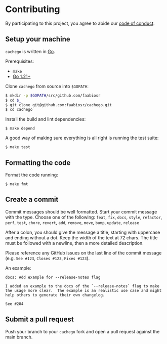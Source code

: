# Contributing

By participating to this project, you agree to abide our [code of conduct](/CODE_OF_CONDUCT.md).

## Setup your machine

`cachego` is written in [Go](https://golang.org/).

Prerequisites:

* `make`
* [Go 1.21+](https://golang.org/doc/install)

Clone `cachego` from source into `$GOPATH`:

```sh
$ mkdir -p $GOPATH/src/github.com/faabiosr
$ cd $_
$ git clone git@github.com:faabiosr/cachego.git
$ cd cachego
```

Install the build and lint dependencies:
```console
$ make depend
```

A good way of making sure everything is all right is running the test suite:
```console
$ make test
```

## Formatting the code
Format the code running:
```console
$ make fmt
```

## Create a commit

Commit messages should be well formatted.
Start your commit message with the type. Choose one of the following:
`feat`, `fix`, `docs`, `style`, `refactor`, `perf`, `test`, `chore`, `revert`, `add`, `remove`, `move`, `bump`, `update`, `release`

After a colon, you should give the message a title, starting with uppercase and ending without a dot.
Keep the width of the text at 72 chars.
The title must be followed with a newline, then a more detailed description.

Please reference any GitHub issues on the last line of the commit message (e.g. `See #123`, `Closes #123`, `Fixes #123`).

An example:

```
docs: Add example for --release-notes flag

I added an example to the docs of the `--release-notes` flag to make
the usage more clear.  The example is an realistic use case and might
help others to generate their own changelog.

See #284
```

## Submit a pull request

Push your branch to your `cachego` fork and open a pull request against the
main branch.

